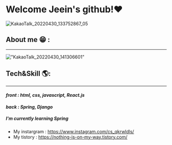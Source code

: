 # Welcome Jeein's github!❤ 

![KakaoTalk_20220430_133752867_05](https://user-images.githubusercontent.com/96341808/166091306-464b1675-5870-43d9-9cef-c817239fdf81.gif)

## About me 😁 :
_______
!["KakaoTalk_20220430_141306601"](https://user-images.githubusercontent.com/96341808/166092219-2d6fe811-84f5-456a-bec7-0667150ae402.png)

## Tech&Skill 🌎:
______
#### *front : html, css, javascript, React.js*
#### *back : Spring, Django*
##### I'm currently learning Spring

- My instargram : https://www.instagram.com/cs_qkrwldls/
- My tistory : https://nothing-is-on-my-way.tistory.com/
